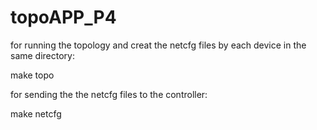 # topoAPP_P4


for running the topology and creat the netcfg files by each device in the same directory:
  
  make topo
  
for sending the the netcfg files to the controller:

  make netcfg
  
